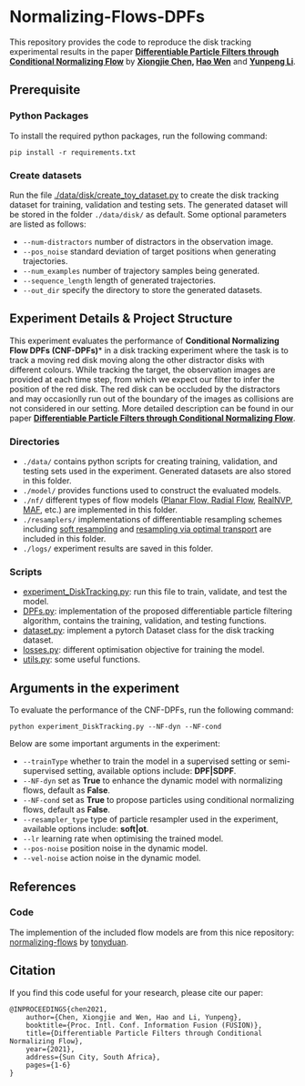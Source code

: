 # Normalizing-Flows-DPFs

This repository provides the code to reproduce the disk tracking experimental results in the paper **[Differentiable Particle Filters through Conditional Normalizing Flow](https://arxiv.org/abs/2107.00488)** by **[Xiongjie Chen](https://scholar.google.com/citations?user=Tb9fTOsAAAAJ&hl=en&inst=15262737669262836719), [Hao Wen](https://www.surrey.ac.uk/people/hao-wen)** and **[Yunpeng Li](https://www.surrey.ac.uk/people/yunpeng-li)**.

## Prerequisite

### Python Packages 

To install the required python packages, run the following command:

```
pip install -r requirements.txt
```

### Create datasets

Run the file [./data/disk/create_toy_dataset.py](https://github.com/xiongjiechen/Normalizing-Flows-DPFs/blob/main/data/disk/create_toy_dataset.py) to create the disk tracking dataset for training, validation and testing sets. The generated dataset will be stored in the folder ```./data/disk/``` as default. Some optional parameters are listed as follows:
- ```--num-distractors``` number of distractors in the observation image. 
- ```--pos_noise``` standard deviation of target positions when generating trajectories.
- ```--num_examples``` number of trajectory samples being generated. 
- ```--sequence_length``` length of generated trajectories.
- ```--out_dir``` specify the directory to store the generated datasets.

## Experiment Details & Project Structure

This experiment evaluates the performance of **Conditional Normalizing Flow DPFs (CNF-DPFs)*** in a disk tracking experiment where the task is to track a moving red disk moving along the other distractor disks with different colours. While tracking the target, the observation images are provided at each time step, from which we expect our filter to infer the position of the red disk. The red disk can be occluded by the distractors and may occasionlly run out of the boundary of the images as collisions are not considered in our setting. More detailed description can be found in our paper **[Differentiable Particle Filters through Conditional Normalizing Flow](https://arxiv.org/abs/2107.00488)**.

### Directories

- ```./data/``` contains python scripts for creating training, validation, and testing sets used in the experiment. Generated datasets are also stored in this folder.
- ```./model/``` provides functions used to construct the evaluated models.
- ```./nf/``` different types of flow models ([Planar Flow, Radial Flow](https://arxiv.org/abs/1505.05770), [RealNVP](https://arxiv.org/abs/1605.08803), [MAF](https://arxiv.org/abs/1705.07057), etc.) are implemented in this folder.
- ```./resamplers/``` implementations of differentiable resampling schemes including [soft resampling](https://arxiv.org/abs/1805.08975) and [resampling via optimal transport](http://proceedings.mlr.press/v139/corenflos21a/corenflos21a.pdf) are included in this folder.
- ```./logs/``` experiment results are saved in this folder.

### Scripts

- [experiment_DiskTracking.py](https://github.com/xiongjiechen/Normalizing-Flows-DPFs/blob/main/experiment_DiskTracking.py): run this file to train, validate, and test the model.
- [DPFs.py](https://github.com/xiongjiechen/Normalizing-Flows-DPFs/blob/main/DPFs.py): implementation of the proposed differentiable particle filtering algorithm, contains the training, validation, and testing functions.
- [dataset.py](https://github.com/xiongjiechen/Normalizing-Flows-DPFs/blob/main/dataset.py): implement a pytorch Dataset class for the disk tracking dataset.
- [losses.py](https://github.com/xiongjiechen/Normalizing-Flows-DPFs/blob/main/losses.py): different optimisation objective for training the model.
- [utils.py](https://github.com/xiongjiechen/Normalizing-Flows-DPFs/blob/main/utils.py): some useful functions.

## Arguments in the experiment

To evaluate the performance of the CNF-DPFs, run the following command:


```
python experiment_DiskTracking.py --NF-dyn --NF-cond 
```

Below are some important arguments in the experiment:

- ```--trainType``` whether to train the model in a supervised setting or semi-supervised setting, available options include: **DPF|SDPF**.
- ```--NF-dyn``` set as **True** to enhance the dynamic model with normalizing flows, default as **False**.
- ```--NF-cond``` set as **True** to propose particles using conditional normalizing flows, default as **False**.
- ```--resampler_type``` type of particle resampler used in the experiment, available options include: **soft|ot**.
- ```--lr``` learning rate when optimising the trained model.
- ```--pos-noise``` position noise in the dynamic model.
- ```--vel-noise``` action noise in the dynamic model.


## References 
### Code
The implemention of the included flow models are from this nice repository: [normalizing-flows](https://github.com/tonyduan/normalizing-flows) by [tonyduan](https://github.com/tonyduan).

## Citation
If you find this code useful for your research, please cite our paper:
```
@INPROCEEDINGS{chen2021,
    author={Chen, Xiongjie and Wen, Hao and Li, Yunpeng},
    booktitle={Proc. Intl. Conf. Information Fusion (FUSION)},
    title={Differentiable Particle Filters through Conditional Normalizing Flow},
    year={2021},
    address={Sun City, South Africa},
    pages={1-6}
}
```
